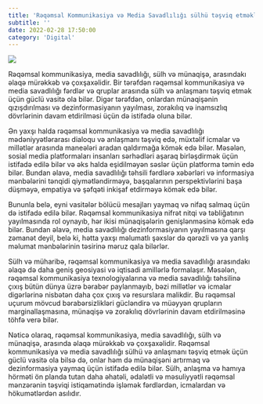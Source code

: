 ```yaml
---
title: 'Rəqəmsal Kommunikasiya və Media Savadlılığı sülhü təşviq etməklə yanaşı həmçinin münaqişələrə səbəb ola bilər mi?'
subtitle: ''
date: 2022-02-28 17:50:00
category: 'Digital'
---
```


<img src="https://learn.g2.com/hubfs/word%20of%20mouth%20marketing-1.jpg"  >

Rəqəmsal kommunikasiya, media savadlılığı, sülh və münaqişə, arasındakı əlaqə mürəkkəb və çoxşaxəlidir. Bir tərəfdən rəqəmsal kommunikasiya və media savadlılığı fərdlər və qruplar arasında sülh və anlaşmanı təşviq etmək üçün güclü vasitə ola bilər. Digər tərəfdən, onlardan münaqişənin qızışdırılması və dezinformasiyanın yayılması, zorakılıq və inamsızlıq dövrlərinin davam etdirilməsi üçün də istifadə oluna bilər.

Ən yaxşı halda rəqəmsal kommunikasiya və media savadlılığı mədəniyyətlərarası dialoqu və anlaşmanı təşviq edə, müxtəlif icmalar və millətlər arasında maneələri aradan qaldırmağa kömək edə bilər. Məsələn, sosial media platformaları insanları sərhədləri aşaraq birləşdirmək üçün istifadə edilə bilər və əks halda eşidilməyən səslər üçün platforma təmin edə bilər. Bundan əlavə, media savadlılığı təhsili fərdlərə xəbərləri və informasiya mənbələrini tənqidi qiymətləndirməyə, başqalarının perspektivlərini başa düşməyə, empatiya və şəfqəti inkişaf etdirməyə kömək edə bilər.

Bununla belə, eyni vasitələr bölücü mesajları yaymaq və nifaq salmaq üçün də istifadə edilə bilər. Rəqəmsal kommunikasiya nifrət nitqi və təbliğatının yayılmasında rol oynayıb, hər ikisi münaqişələrin genişlənməsinə kömək edə bilər. Bundan əlavə, media savadlılığı dezinformasiyanın yayılmasına qarşı zəmanət deyil, belə ki, hətta yaxşı məlumatlı şəxslər də qərəzli və ya yanlış məlumat mənbələrinin təsirinə məruz qala bilərlər.

Sülh və müharibə, rəqəmsal kommunikasiya və media savadlılığı arasındakı əlaqə də daha geniş geosiyasi və iqtisadi amillərlə formalaşır. Məsələn, rəqəmsal kommunikasiya texnologiyalarına və media savadlılığı təhsilinə çıxış bütün dünya üzrə bərabər paylanmayıb, bəzi millətlər və icmalar digərlərinə nisbətən daha çox çıxış və resurslara malikdir. Bu rəqəmsal uçurum mövcud bərabərsizlikləri gücləndirə və müəyyən qrupların marginallaşmasına, münaqişə və zorakılıq dövrlərinin davam etdirilməsinə töhfə verə bilər.

Nəticə olaraq, rəqəmsal kommunikasiya, media savadlılığı, sülh və münaqişə, arasında əlaqə mürəkkəb və çoxşaxəlidir. Rəqəmsal kommunikasiya və media savadlılığı sülhü və anlaşmanı təşviq etmək üçün güclü vasitə ola bilsə də, onlar həm də münaqişəni artırmaq və dezinformasiya yaymaq üçün istifadə edilə bilər. Sülh, anlaşma və hamıya hörməti ön planda tutan daha əhatəli, ədalətli və məsuliyyətli rəqəmsal mənzərənin təşviqi istiqamətində işləmək fərdlərdən, icmalardan və hökumətlərdən asılıdır.
